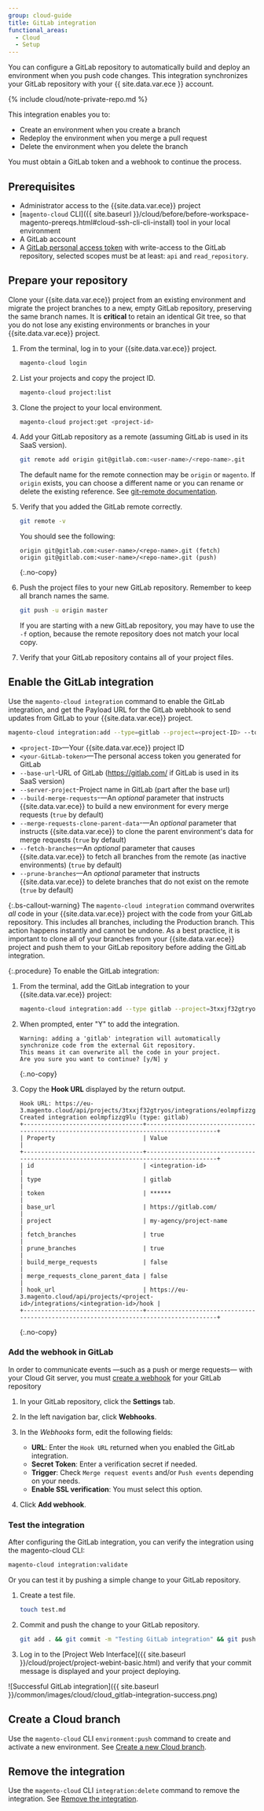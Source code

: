 ```yaml
---
group: cloud-guide
title: GitLab integration
functional_areas:
  - Cloud
  - Setup
---
```


You can configure a GitLab repository to automatically build and deploy an environment when you push code changes. This integration synchronizes your GitLab repository with your {{ site.data.var.ece }} account.

{% include cloud/note-private-repo.md %}

This integration enables you to:

-  Create an environment when you create a branch
-  Redeploy the environment when you merge a pull request
-  Delete the environment when you delete the branch

You must obtain a GitLab token and a webhook to continue the process.

## Prerequisites

-  Administrator access to the {{site.data.var.ece}} project
-  [`magento-cloud` CLI]({{ site.baseurl }}/cloud/before/before-workspace-magento-prereqs.html#cloud-ssh-cli-cli-install) tool in your local environment
-  A GitLab account
-  A [GitLab personal access token](https://docs.gitlab.com/ee/user/profile/personal_access_tokens.html) with write-access to the GitLab repository, selected scopes must be at least: `api` and `read_repository`.

## Prepare your repository

Clone your {{site.data.var.ece}} project from an existing environment and migrate the project branches to a new, empty GitLab repository, preserving the same branch names. It is **critical** to retain an identical Git tree, so that you do not lose any existing environments or branches in your {{site.data.var.ece}} project.

1. From the terminal, log in to your {{site.data.var.ece}} project.

   ```bash
   magento-cloud login
   ```

1. List your projects and copy the project ID.

   ```bash
   magento-cloud project:list
   ```

1. Clone the project to your local environment.

   ```bash
   magento-cloud project:get <project-id>
   ```

1. Add your GitLab repository as a remote (assuming GitLab is used in its SaaS version).

   ```bash
   git remote add origin git@gitlab.com:<user-name>/<repo-name>.git
   ```

   The default name for the remote connection may be `origin` or `magento`. If `origin` exists, you can choose a different name or you can rename or delete the existing reference. See [git-remote documentation](https://git-scm.com/docs/git-remote).

1. Verify that you added the GitLab remote correctly.

   ```bash
   git remote -v
   ```

   You should see the following:

   ```terminal
   origin git@gitlab.com:<user-name>/<repo-name>.git (fetch)
   origin git@gitlab.com:<user-name>/<repo-name>.git (push)
   ```
   {:.no-copy}

1. Push the project files to your new GitLab repository. Remember to keep all branch names the same.

   ```bash
   git push -u origin master
   ```

   If you are starting with a new GitLab repository, you may have to use the `-f` option, because the remote repository does not match your local copy.

1. Verify that your GitLab repository contains all of your project files.

## Enable the GitLab integration

Use the `magento-cloud integration` command to enable the GitLab integration, and get the Payload URL for the GitLab webhook to send updates from GitLab to your {{site.data.var.ece}} project.

```bash
magento-cloud integration:add --type=gitlab --project=<project-ID> --token=<your-GitLab-token> [--base-url=<GitLab-url> --server-project=<GitLab-project> --build-merge-requests={true|false} --merge-requests-clone-parent-data={true|false} --fetch-branches={true|false} --prune-branches={true|false}]
```

-  `<project-ID>`—Your {{site.data.var.ece}} project ID
-  `<your-GitLab-token>`—The personal access token you generated for GitLab
-  `--base-url`-URL of GitLab (https://gitlab.com/ if GitLab is used in its SaaS version)
-  `--server-project`-Project name in GitLab (part after the base url)
-  `--build-merge-requests`-—An _optional_ parameter that instructs {{site.data.var.ece}} to build a new environment for every merge requests (`true` by default)
-  `--merge-requests-clone-parent-data`-—An _optional_ parameter that instructs {{site.data.var.ece}} to clone the parent environment's data for merge requests (`true` by default)
-  `--fetch-branches`—An _optional_ parameter that causes {{site.data.var.ece}} to fetch all branches from the remote (as inactive environments) (`true` by default)
-  `--prune-branches`—An _optional_ parameter that instructs {{site.data.var.ece}} to delete branches that do not exist on the remote (`true` by default)

{:.bs-callout-warning}
The `magento-cloud integration` command overwrites *_all_* code in your {{site.data.var.ece}} project with the code from your GitLab repository. This includes all branches, including the Production branch. This action happens instantly and cannot be undone. As a best practice, it is important to clone all of your branches from your {{site.data.var.ece}} project and push them to your GitLab repository before adding the GitLab integration.

{:.procedure}
To enable the GitLab integration:

1. From the terminal, add the GitLab integration to your {{site.data.var.ece}} project:

   ```bash
   magento-cloud integration:add --type gitlab --project=3txxjf32gtryos --token=qVUfeEn4ouze7A7JH --base-url=https://gitlab.com/ --server-project=my-agency/project-name --build-merge-requests=false --merge-requests-clone-parent-data=false --fetch-branches=true --prune-branches=true
   ```

1. When prompted, enter "Y" to add the integration.

   ```terminal
   Warning: adding a 'gitlab' integration will automatically synchronize code from the external Git repository.
   This means it can overwrite all the code in your project.
   Are you sure you want to continue? [y/N] y
   ```
   {:.no-copy}

1. Copy the **Hook URL** displayed by the return output.

   ```terminal
   Hook URL: https://eu-3.magento.cloud/api/projects/3txxjf32gtryos/integrations/eolmpfizzg9lu/hook
   Created integration eolmpfizzg9lu (type: gitlab)
   +----------------------------------+---------------------------------------------------------------------------------------+
   | Property                         | Value                                                                                 |
   +----------------------------------+---------------------------------------------------------------------------------------+
   | id                               | <integration-id>                                                                      |
   | type                             | gitlab                                                                                |
   | token                            | ******                                                                                |
   | base_url                         | https://gitlab.com/                                                                   |
   | project                          | my-agency/project-name                                                                |
   | fetch_branches                   | true                                                                                  |
   | prune_branches                   | true                                                                                  |
   | build_merge_requests             | false                                                                                 |
   | merge_requests_clone_parent_data | false                                                                                 |
   | hook_url                         | https://eu-3.magento.cloud/api/projects/<project-id>/integrations/<integration-id>/hook |
   +----------------------------------+---------------------------------------------------------------------------------------+
   ```
   {:.no-copy}

### Add the webhook in GitLab

In order to communicate events —such as a push or merge requests— with your Cloud Git server, you must [create a webhook](https://docs.gitlab.com/ee/user/project/integrations/webhooks.html#overview) for your GitLab repository

1. In your GitLab repository, click the **Settings** tab.

1. In the left navigation bar, click **Webhooks**.

1. In the _Webhooks_ form, edit the following fields:

   -  **URL**: Enter the `Hook URL` returned when you enabled the GitLab integration.
   -  **Secret Token**: Enter a verification secret if needed.
   -  **Trigger**: Check `Merge request events` and/or `Push events` depending on your needs.
   -  **Enable SSL verification**:  You must select this option.

1. Click **Add webhook**.

### Test the integration

After configuring the GitLab integration, you can verify the integration using the magento-cloud CLI:

```bash
magento-cloud integration:validate
```

Or you can test it by pushing a simple change to your GitLab repository.

1. Create a test file.

   ```bash
   touch test.md
   ```

1. Commit and push the change to your GitLab repository.

   ```bash
   git add . && git commit -m "Testing GitLab integration" && git push
   ```

1. Log in to the [Project Web Interface]({{ site.baseurl }}/cloud/project/project-webint-basic.html) and verify that your commit message is displayed and your project deploying.

![Successful GitLab integration]({{ site.baseurl }}/common/images/cloud/cloud_gitlab-integration-success.png)

## Create a Cloud branch

Use the `magento-cloud` CLI `environment:push` command to create and activate a new environment. See [Create a new Cloud branch]({{site.baseurl}}/cloud/integrations/bitbucket-integration.html#create-a-new-cloud-branch).

## Remove the integration

Use the `magento-cloud` CLI `integration:delete` command to remove the integration. See [Remove the integration]({{site.baseurl}}/cloud/integrations/bitbucket-integration.html#remove-the-integration).
